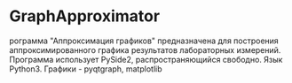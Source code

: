 # GraphApproximator
рограмма "Аппроксимация графиков" предназначена для построения аппроксимированного графика результатов лабораторных измерений. Программа использует PySide2, распространяющийся свободно. Язык Python3. Графики - pyqtgraph, matplotlib
